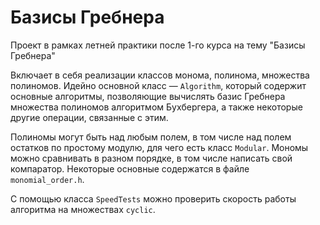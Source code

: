 # Базисы Гребнера

Проект в рамках летней практики после 1-го курса на тему "Базисы Гребнера"

Включает в себя реализации классов монома, полинома, множества полиномов. Идейно основной класс &mdash; `Algorithm`, который содержит основные алгоритмы, позволяющие вычислять базис Гребнера множества полиномов алгоритмом Бухбергера, а также некоторые другие операции, связанные с этим.

Полиномы могут быть над любым полем, в том числе над полем остатков по простому модулю, для чего есть класс `Modular`. Мономы можно сравнивать в разном порядке, в том числе написать свой компаратор. Некоторые основные содержатся в файле `monomial_order.h`.

С помощью класса `SpeedTests` можно проверить скорость работы алгоритма на множествах `cyclic`. 
